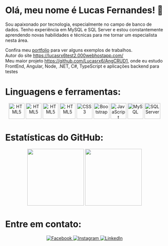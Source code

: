 # Olá, meu nome é Lucas Fernandes! :wave:

Sou apaixonado por tecnologia, especialmente no campo de banco de dados. Tenho experiência em MySQL e SQL Server e estou constantemente aprendendo novas habilidades e técnicas para me tornar um especialista nesta área.

Confira meu <a href='https://lucasrx6.github.io/portfolio/'>portfolio<a> para ver alguns exemplos de trabalhos.
<br>
Autor do site https://lucasrx6test2.000webhostapp.com/
<br>
Meu maior projeto https://github.com/Lucasrx6/AngCRUD1, onde eu estudo FrontEnd, Angular, Node, .NET, C#, TypeScript e aplicações backend para testes

# Linguagens e ferramentas:
<p align="center">
  <a href='https://lucasrx6.github.io/portfolio/'>
  <img src="https://cdn.jsdelivr.net/gh/devicons/devicon@latest/icons/csharp/csharp-original.svg" alt="HTML5" width="50" height="50"/><a>
  <a href='https://lucasrx6.github.io/portfolio/'>
  <img src="https://cdn.jsdelivr.net/gh/devicons/devicon@latest/icons/dotnetcore/dotnetcore-original.svg" alt="HTML5" width="50" height="50"/><a>
  <a href='https://lucasrx6.github.io/portfolio/'>
  <img src="https://cdn.jsdelivr.net/gh/devicons/devicon@latest/icons/dot-net/dot-net-original-wordmark.svg" alt="HTML5" width="50" height="50"/><a>
  <a href='https://lucasrx6.github.io/portfolio/'>
  <img src="https://cdn.jsdelivr.net/gh/devicons/devicon/icons/html5/html5-original-wordmark.svg" alt="HTML5" width="50" height="50"/><a>
  <a href='https://lucasrx6.github.io/portfolio/'>
  <img src="https://cdn.jsdelivr.net/gh/devicons/devicon/icons/css3/css3-original-wordmark.svg" alt="CSS3" width="50" height="50"/><a>
  <a href='https://lucasrx6.github.io/portfolio/'>
  <img src="https://cdn.jsdelivr.net/gh/devicons/devicon/icons/bootstrap/bootstrap-plain-wordmark.svg" alt="Bootstrap" width="50" height="50"/><a>
  <a href='https://lucasrx6.github.io/portfolio/'>
  <img src="https://cdn.jsdelivr.net/gh/devicons/devicon/icons/javascript/javascript-original.svg" alt="JavaScript" width="50" height="50"/><a>
  <a href='https://github.com/Lucasrx6/SQL-db_discoteca'>
  <img src="https://cdn.jsdelivr.net/gh/devicons/devicon/icons/mysql/mysql-original-wordmark.svg" alt="MySQL" width="50" height="50"/><a>
  <a href='https://github.com/Lucasrx6/SQL-db_discoteca'>
  <img src="https://cdn.jsdelivr.net/gh/devicons/devicon/icons/microsoftsqlserver/microsoftsqlserver-plain-wordmark.svg" alt="SQL Server" width="50" height="50"/><a>
</p>


# Estatísticas do GitHub:

<div align="center">
  <img height="180em" src="https://github-readme-stats.vercel.app/api?username=lucasrx6&show_icons=true&theme=dracula&include_all_commits=true&count_private=true" />
  <img height="180em" src="https://github-readme-stats.vercel.app/api/top-langs/?username=lucasrx6&layout=compact&theme=dracula" />
</div>

# Entre em contato:

<div align="center">
  <a href="https://www.facebook.com/lucas.fernandes.199666" target="_blank">
    <img src="https://img.shields.io/badge/Facebook-1877F2?style=for-the-badge&logo=facebook&logoColor=white" alt="Facebook" />
  </a>
  <a href="https://www.instagram.com/fernand.luks/" target="_blank">
    <img src="https://img.shields.io/badge/Instagram-E4405F?style=for-the-badge&logo=instagram&logoColor=white" alt="Instagram" />
  </a>
  <a href="https://www.linkedin.com/in/lucas-fernandes-de-oliveira-011813154" target="_blank">
    <img src="https://img.shields.io/badge/LinkedIn-0077B5?style=for-the-badge&logo=linkedin&logoColor=white" alt="LinkedIn" />
  </a>
</div>

